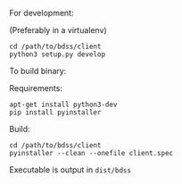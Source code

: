 For development:

(Preferably in a virtualenv)
```
cd /path/to/bdss/client
python3 setup.py develop
```

To build binary:

Requirements:

```Shell
apt-get install python3-dev
pip install pyinstaller
```

Build:

```Shell
cd /path/to/bdss/client
pyinstaller --clean --onefile client.spec
```

Executable is output in `dist/bdss`
